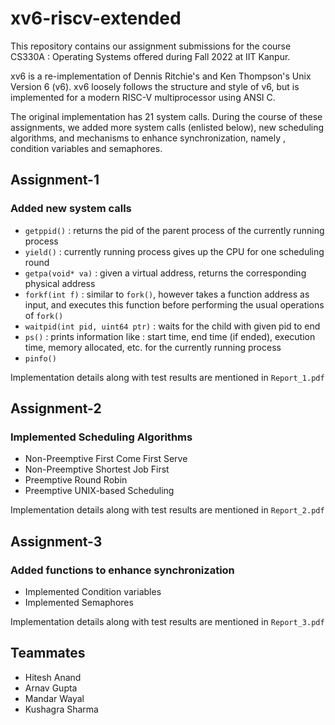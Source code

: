 # xv6-riscv-extended
This repository contains our assignment submissions for the course CS330A : Operating Systems offered during Fall 2022 at IIT Kanpur.

xv6 is a re-implementation of Dennis Ritchie's and Ken Thompson's Unix
Version 6 (v6).  xv6 loosely follows the structure and style of v6,
but is implemented for a modern RISC-V multiprocessor using ANSI C.

The original implementation has 21 system calls. During the course of
these assignments, we added more system calls (enlisted below), new 
scheduling algorithms, and mechanisms to enhance synchronization, namely
, condition variables and semaphores.

## Assignment-1

### Added new system calls
* `getppid()` : returns the pid of the parent process of the currently running process
* `yield()` : currently running process gives up the CPU for one scheduling round
* `getpa(void* va)` :  given a virtual address, returns the corresponding physical address
* `forkf(int f)` : similar to `fork()`, however takes a function address as input, and executes this function before performing the usual operations of `fork()`
* `waitpid(int pid, uint64 ptr)` : waits for the child with given pid to end
* `ps()` : prints information like : start time, end time (if ended), execution time, memory allocated, etc. for the currently running process
* `pinfo()`

Implementation details along with test results are mentioned in `Report_1.pdf`

## Assignment-2

### Implemented Scheduling Algorithms

* Non-Preemptive First Come First Serve
* Non-Preemptive Shortest Job First
* Preemptive Round Robin
* Preemptive UNIX-based Scheduling

Implementation details along with test results are mentioned in `Report_2.pdf`

## Assignment-3

### Added functions to enhance synchronization

* Implemented Condition variables
* Implemented Semaphores

Implementation details along with test results are mentioned in `Report_3.pdf`

## Teammates

* Hitesh Anand
* Arnav Gupta
* Mandar Wayal
* Kushagra Sharma
